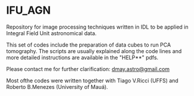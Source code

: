 # IFU_AGN
Repository for image processing techniques written in IDL to be applied in Integral Field Unit astronomical data.

This set of codes include the preparation of data cubes to run PCA tomography. 
The scripts are usually explained along the code lines and more detailed instructions are  available in the "HELP**" pdfs.

Please contact me for further clarification: dmay.astro@gmail.com

Most ofthe codes were written together with Tiago V.Ricci (UFFS) and Roberto B.Menezes (University of Mauá).
